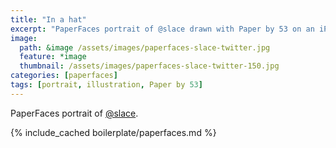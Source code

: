 ```yaml
---
title: "In a hat"
excerpt: "PaperFaces portrait of @slace drawn with Paper by 53 on an iPad."
image: 
  path: &image /assets/images/paperfaces-slace-twitter.jpg 
  feature: *image
  thumbnail: /assets/images/paperfaces-slace-twitter-150.jpg
categories: [paperfaces]
tags: [portrait, illustration, Paper by 53]
---
```


PaperFaces portrait of [@slace](https://twitter.com/slace).

{% include_cached boilerplate/paperfaces.md %}
